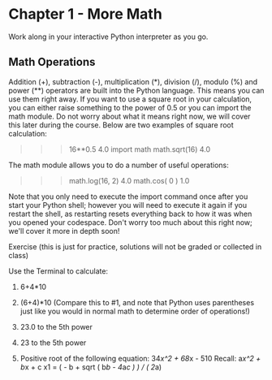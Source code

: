
# Chapter 1 - More Math

Work along in your interactive Python interpreter as you go.

## Math Operations
Addition (+), subtraction (-), multiplication (*), division (/), modulo (%) and power (**) operators are built into the Python language. This means you can use them right away. If you want to use a square root in your calculation, you can either raise something to the power of 0.5 or you can import the math module. Do not worry about what it means right now, we will cover this later during the course. Below are two examples of square root calculation:

>>> 16**0.5
4.0
>>> import math
>>> math.sqrt(16)
4.0

The math module allows you to do a number of useful operations:

>>> math.log(16, 2)
4.0
>>> math.cos( 0 )
1.0

Note that you only need to execute the import command once after you start your Python shell; however you will need to execute it again if you restart the shell, as restarting resets everything back to how it was when you opened your codespace. Don't worry too much about this right now; we'll cover it more in depth soon!

Exercise
(this is just for practice, solutions will not be graded or collected in class)

Use the Terminal to calculate:
1. 6+4*10

2. (6+4)*10 (Compare this to #1, and note that Python uses parentheses just like you would in normal math to determine order of operations!)

3. 23.0 to the 5th power

4. 23 to the 5th power

5. Positive root of the following equation:
34*x^2 + 68*x - 510
Recall:
a*x^2 + b*x + c
x1 = ( - b + sqrt ( b*b - 4*a*c ) ) / ( 2*a)

